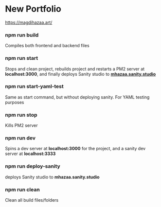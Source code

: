 # New Portfolio

https://magdihazaa.art/

### npm run build

Compiles both frontend and backend files

### npm run start

Stops and clean project, rebuilds project and restarts a PM2 server at **localhost:3000**, and finally deploys Sanity studio to **[mhazaa.sanity.studio](https://mhazaa.sanity.studio)**

### npm run start-yaml-test

Same as start command, but without deploying sanity. For YAML testing purposes

### npm run stop

Kills PM2 server

### npm run dev

Spins a dev server at **localhost:3000** for the project, and a sanity dev server at **localhost:3333**

### npm run deploy-sanity

deploys Sanity studio to **mhazaa.sanity.studio**

### npm run clean

Clean all build files/folders